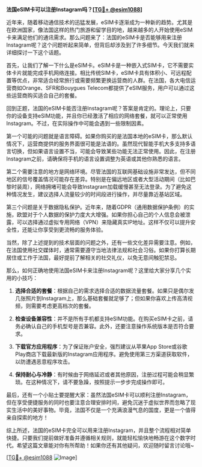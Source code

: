 **法国eSIM卡可以注册Instagram吗？[[TG💪+ @esim1088](https://t.me/s/esim1088)]**

近年来，随着移动通信技术的迅猛发展，eSIM卡逐渐成为一种新的趋势。尤其是在欧洲国家，像法国这样的热门旅游和留学目的地，越来越多的人开始使用eSIM卡来满足他们的通讯需求。那么问题来了：法国的eSIM卡是否能够用来注册Instagram呢？这个问题听起来简单，但背后却涉及到了许多细节。今天我们就来详细探讨一下这个话题。

首先，让我们了解一下什么是eSIM卡。eSIM卡是一种嵌入式SIM卡，它不需要实体卡片就能完成手机网络连接。相比传统SIM卡，eSIM卡具有体积小、可远程配置等优点，非常适合经常旅行或需要频繁更换运营商的人群。在法国，各大电信运营商如Orange、SFR和Bouygues Telecom都提供了eSIM服务，用户可以通过这些运营商购买适合自己的套餐。

回到正题，法国的eSIM卡能否注册Instagram呢？答案是肯定的。理论上，只要你的设备支持eSIM功能，并且你已经激活了相应的网络套餐，就可以正常使用Instagram。不过，在实际操作中可能会遇到一些限制因素。

第一个可能的问题就是语言障碍。如果你购买的是法国本地的eSIM卡，那么默认情况下，运营商提供的服务界面很可能是法语的。虽然现代智能手机大多支持多语言切换，但如果语言设置不当，可能会导致某些功能无法正常使用。因此，在注册Instagram之前，请确保将手机的语言设置调整为英语或其他你熟悉的语言。

第二个需要注意的地方是网络环境。尽管法国的互联网基础设施非常发达，但不同地区的信号覆盖情况可能存在差异。特别是在偏远地区或者大型活动期间（比如巴黎时装周），网络拥堵可能会导致Instagram加载缓慢甚至无法登录。为了避免这种情况发生，建议选择人流量较少的时间段进行操作，并尽量靠近基站区域。

第三个问题是关于数据隐私保护。近年来，随着GDPR（通用数据保护条例）的实施，欧盟对于个人数据的保护力度大大增强。如果你担心自己的个人信息会被泄露，可以选择通过虚拟专用网络（VPN）来隐藏真实IP地址。这样不仅可以提升安全性，还能让你享受到更流畅的服务体验。

当然，除了上述提到的技术层面的问题之外，还有一些文化差异需要注意。例如，在法国使用社交媒体时，通常需要遵守当地法律法规和社会习俗。如果你打算长期居住或工作于法国，最好提前了解相关的社交礼仪，以免无意间触犯禁忌。

那么，如何正确地使用法国eSIM卡来注册Instagram呢？这里给大家分享几个实用的小技巧：

1. **选择合适的套餐**：根据自己的需求选择合适的数据流量套餐。如果只是偶尔发几张照片到Instagram上，那么基础套餐就足够了；但如果你喜欢上传高清视频，则需要考虑更高档次的套餐。

2. **检查设备兼容性**：并不是所有手机都支持eSIM功能。在购买eSIM卡之前，请务必确认自己的手机型号是否兼容。此外，还要注意操作系统版本是否符合要求。

3. **下载官方应用程序**：为了保证账户安全，强烈建议从苹果App Store或谷歌Play商店下载最新版的Instagram应用程序。避免使用第三方渠道获取软件，以防遭遇恶意程序攻击。

4. **保持耐心与冷静**：有时候由于网络延迟或者其他原因，注册过程可能会稍显繁琐。在这种情况下，请不要急躁，按照提示一步步完成操作即可。

最后，还有一个小贴士要提醒大家：虽然法国eSIM卡可以顺利注册Instagram，但在享受便捷服务的同时也要注意合理安排时间，避免沉迷于虚拟世界而忽略了现实生活中的美好事物。毕竟，法国不仅是一个充满浪漫气息的国度，更是一个值得亲自探索的地方！

综上所述，法国的eSIM卡完全可以用来注册Instagram，并且整个流程相对简单快捷。只要我们提前做好准备并遵循相关规则，就能轻松愉快地畅游在这个数字时代。希望这篇文章能对你有所帮助！如果你还有其他疑问，欢迎随时留言讨论哦~

[[TG💪+ @esim1088](https://t.me/s/esim1088) ![Image](https://i.postimg.cc/4NQfJmqS/Snipaste-2025-05-13-00-14-12.png)]